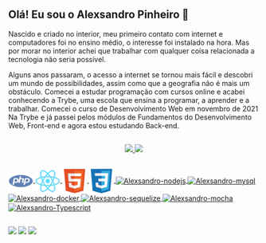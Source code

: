 ## Olá! Eu sou o Alexsandro Pinheiro 👋

Nascido e criado no interior, meu primeiro contato com internet e computadores foi no ensino médio, o interesse foi instalado na hora. Mas por morar no interior achei que trabalhar com qualquer coisa relacionada a tecnologia não seria possível.

Alguns anos passaram, o acesso a internet se tornou mais fácil e descobri um mundo de possibilidades, assim como que a geografia não é mais um obstáculo. Comecei a estudar programação com cursos online e acabei conhecendo a Trybe, uma escola que ensina a programar, a aprender e a trabalhar. Comecei o curso de Desenvolvimento Web em novembro de 2021 Na Trybe e já passei pelos módulos de Fundamentos do Desenvolvimento Web, Front-end e agora estou estudando Back-end.

##

<div align="center">
  <a href="https://github.com/Alexsandro-01">
  <img height="180em" src="https://github-readme-stats.vercel.app/api?username=Alexsandro-01&show_icons=true&theme=github_dark&include_all_commits=true&count_private=true"/>
  <img height="180em" src="https://github-readme-stats.vercel.app/api/top-langs/?username=Alexsandro-01&layout=compact&langs_count=7&theme=github_dark"/>
</div>

##

<div style="display: inline_block><br>
  
  <img align="center" alt="Alexsandro-Js" height="50" width="50" src="https://raw.githubusercontent.com/devicons/devicon/master/icons/javascript/javascript-plain.svg">
  
  <img align="center" alt="Alexsandro-PhP" height="50" width="50" src="https://raw.githubusercontent.com/devicons/devicon/master/icons/php/php-plain.svg">
  
  <img align="center" alt="Alexsandro-React" height="50" width="50" src="https://raw.githubusercontent.com/devicons/devicon/master/icons/react/react-original.svg">
  
  <img align="center" alt="Alexsandro-HTML" height="50" width="50" src="https://raw.githubusercontent.com/devicons/devicon/master/icons/html5/html5-original.svg">
  
  <img align="center" alt="Alexsandro-CSS" height="50" width="50" src="https://raw.githubusercontent.com/devicons/devicon/master/icons/css3/css3-original.svg">
  
  <img align="center" alt="Alexsandro-nodejs" height="50" width="50" src="https://cdn.jsdelivr.net/gh/devicons/devicon/icons/nodejs/nodejs-original.svg" />
         
  <img  align="center" alt="Alexsandro-mysql" height="50" width="50"  src="https://cdn.jsdelivr.net/gh/devicons/devicon/icons/mysql/mysql-plain-wordmark.svg" />
          
  <img  align="center" alt="Alexsandro-docker" height="50" width="50"  src="https://cdn.jsdelivr.net/gh/devicons/devicon/icons/docker/docker-original-wordmark.svg" />
          
  <img  align="center" alt="Alexsandro-sequelize" height="50" width="50"  src="https://cdn.jsdelivr.net/gh/devicons/devicon/icons/sequelize/sequelize-original-wordmark.svg" />
          
  <img align="center" alt="Alexsandro-mocha" height="30" width="40" src="https://cdn.jsdelivr.net/gh/devicons/devicon/icons/mocha/mocha-plain.svg" />
                                                            
  <img align="center" alt="Alexsandro-Typescript" height="30" width="40" src="https://cdn.jsdelivr.net/gh/devicons/devicon/icons/typescript/typescript-original.svg" />
          
  <!-- <img align="center" alt="Alexsandro-Python" height="30" width="40" src="https://raw.githubusercontent.com/devicons/devicon/master/icons/python/python-original.svg"> -->


##

<div> 
  <a href="https://www.instagram.com/1_alexsandro/" target="_blank"><img src="https://img.shields.io/badge/-Instagram-%23E4405F?style=for-the-badge&logo=instagram&logoColor=white" target="_blank"></a>
   <a href = "mailto:alerrandrofire@gmail.com"><img src="https://img.shields.io/badge/-Gmail-%23333?style=for-the-badge&logo=gmail&logoColor=white" target="_blank"></a>
  <a href="www.linkedin.com/in/alexsandro-pinheiro-dev" target="_blank"><img src="https://img.shields.io/badge/-LinkedIn-%230077B5?style=for-the-badge&logo=linkedin&logoColor=white" target="_blank"></a> 
 
  <!-- ![Snake animation](https://github.com/Alexsandro-01i/ALexsandro-01/blob/output/github-contribution-grid-snake.svg) -->
 
</div>
